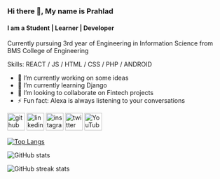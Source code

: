 ### Hi there 👋, My name is Prahlad
#### I am a Student | Learner | Developer
Currently pursuing 3rd year of Engineering in Information Science from BMS College of Engineering

Skills: REACT / JS / HTML / CSS / PHP / ANDROID 

- 🔭 I’m currently working on some ideas 
- 🌱 I’m currently learning Django 
- 👯 I’m looking to collaborate on Fintech projects 
- ⚡ Fun fact: Alexa is always listening to your conversations 


[<img src='https://cdn.jsdelivr.net/npm/simple-icons@3.0.1/icons/github.svg' alt='github' height='40'>](https://github.com/pnayak1501)  [<img src='https://cdn.jsdelivr.net/npm/simple-icons@3.0.1/icons/linkedin.svg' alt='linkedin' height='40'>](https://www.linkedin.com/in/prahlad-nayak-25904110b/)   [<img src='https://cdn.jsdelivr.net/npm/simple-icons@3.0.1/icons/instagram.svg' alt='instagram' height='40'>](https://www.instagram.com/prahlad_nayak/)  [<img src='https://cdn.jsdelivr.net/npm/simple-icons@3.0.1/icons/twitter.svg' alt='twitter' height='40'>](https://twitter.com/pnayak1501)  [<img src='https://cdn.jsdelivr.net/npm/simple-icons@3.0.1/icons/youtube.svg' alt='YouTube' height='40'>](https://www.youtube.com/channel/UC_juZ4B9ocO1QsfK6Pwdhpg)  

[![Top Langs](https://github-readme-stats.vercel.app/api/top-langs/?username=pnayak1501)](https://github.com/anuraghazra/github-readme-stats)

![GitHub stats](https://github-readme-stats.vercel.app/api?username=pnayak1501&show_icons=true)  

![GitHub streak stats](https://github-readme-streak-stats.herokuapp.com/?user=pnayak1501)  

